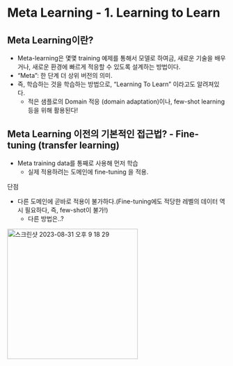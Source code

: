 # Meta Learning - 1. Learning to Learn
## Meta Learning이란?
- Meta-learning은 몇몇 training 예제를 통해서 모델로 하여금, 새로운 기술을 배우거나, 새로운 환경에 빠르게 적응할 수 있도록 설계하는 방법이다.
- “Meta”: 한 단계 더 상위 버전의 의미.
- 즉, 학습하는 것을 학습하는 방법으로, “Learning To Learn” 이라고도 알려져있다.
  - 적은 샘플로의 Domain 적응 (domain adaptation)이나, few-shot learning 등을 위해 활용된다!
 
## Meta Learning 이전의 기본적인 접근법? - Fine-tuning (transfer learning)
- Meta training data를 통째로 사용해 먼저 학습
  - 실제 적용하려는 도메인에 fine-tuning 을 적용.
    
단점
- 다른 도메인에 곧바로 적용이 불가하다.(Fine-tuning에도 적당한 레벨의 데이터 역시 필요하다, 즉, few-shot이 불가!)
  - 다른 방법은..?

<img width="300" alt="스크린샷 2023-08-31 오후 9 18 29" src="https://github.com/joony0512/Deep_Learning_Class/assets/109457820/c7a0cc07-c44f-4717-9569-dcbefd3f22cd">
